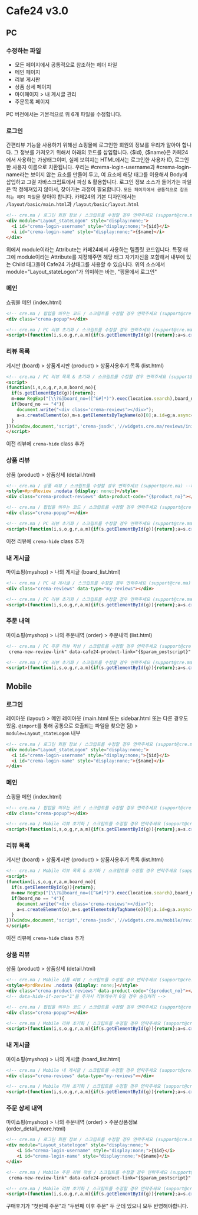 # Cafe24 v3.0

## PC

### 수정하는 파일

- 모든 페이지에서 공통적으로 참조하는 헤더 파일
- 메인 페이지
- 리뷰 게시판
- 상품 상세 페이지
- 마이페이지 > 내 게시글 관리
- 주문목록 페이지

PC 버전에서는 기본적으로 위 6개 파일을 수정합니다.

### 로그인

간편리뷰 기능을 사용하기 위해선 쇼핑몰에 로그인한 회원의 정보를 우리가 알아야 합니다.
그 정보를 가져오기 위해서 아래의 코드를 삽입합니다.
{$id}, {$name}은 카페24에서 사용하는 가상태그이며, 실제 보여지는 HTML에서는 로그인한 사용자 ID, 로그인한 사용자 이름으로 치환됩니다.
우리는 #crema-login-username과 #crema-login-name라는 보이지 않는 요소를 만들어 두고, 여 요소에 해당 태그를 이용해서 Body에 삽입하고 그걸 자바스크립트에서 파싱 & 활용합니다.
로그인 정보 소스가 들어가는 파일은 딱 정해져있지 않아서, 찾아가는 과정이 필요합니다. `모든 페이지에서 공통적으로 참조하는 헤더 파일`을 찾아야 합니다. 카페24의 기본 디자인에서는 `/layout/basic/main.html`과 `/layout/basic/layout.html`

```html
<!-- cre.ma / 로그인 회원 정보 / 스크립트를 수정할 경우 연락주세요 (support@cre.ma) -->
<div module="Layout_stateLogon" style="display:none;">
  <i id="crema-login-username" style="display:none;">{$id}</i>
  <i id="crema-login-name" style="display:none;">{$name}</i>
</div>
```

위에서 module이라는 Attribute는 카페24에서 사용하는 템플릿 코드입니다.
특정 태그에 module이라는 Attribute를 지정해주면 해당 태그 자기자신을 포함해서 내부에 있는 Child 태그들이 Cafe24 가상태그를 사용할 수 있습니다.
위의 소스에서 module="Layout_stateLogon"가 의미하는 바는, "핑몰에서 로그인"


### 메인

쇼핑몰 메인 (index.html)

```html
<!-- cre.ma / 팝업을 띄우는 코드 / 스크립트를 수정할 경우 연락주세요 (support@cre.ma) -->
<div class="crema-popup"></div>

<!-- cre.ma / PC 리뷰 초기화 / 스크립트를 수정할 경우 연락주세요 (support@cre.ma) -->
<script>(function(i,s,o,g,r,a,m){if(s.getElementById(g)){return};a=s.createElement(o),m=s.getElementsByTagName(o)[0];a.id=g;a.async=1;a.src=r;m.parentNode.insertBefore(a,m)})(window,document,'script','crema-jssdk','//widgets.cre.ma/reviews/init.js?domain=holl-haus.com');</script>
```

### 리뷰 목록

게시판 (board) > 상품게시판 (product) > 상품사용후기 목록 (list.html)

```html
<!-- cre.ma / PC 리뷰 목록 & 초기화 / 스크립트를 수정할 경우 연락주세요 (support@cre.ma) -->
<script>
(function(i,s,o,g,r,a,m,board_no){
  if(s.getElementById(g)){return};
  m=new RegExp("[\\?&]board_no=([^&#]*)").exec(location.search),board_no=m?decodeURIComponent(m[1].replace(/\+/g, " ")):'';
  if(board_no == "4"){
    document.write("<div class='crema-reviews'></div>");
    a=s.createElement(o),m=s.getElementsByTagName(o)[0];a.id=g;a.async=1;a.src=r;m.parentNode.insertBefore(a,m);
  }
})(window,document,'script','crema-jssdk','//widgets.cre.ma/reviews/init.js?domain=holl-haus.com');
</script>
```

이전 리뷰에 `crema-hide` class 추가

### 상품 리뷰

상품 (product) > 상품상세 (detail.html)

```html
<!-- cre.ma / 상품 리뷰 / 스크립트를 수정할 경우 연락주세요 (support@cre.ma) -->
<style>#prdReview .nodata {display: none;}</style>
<div class="crema-product-reviews" data-product-code="{$product_no}"></div>

<!-- cre.ma / 팝업을 띄우는 코드 / 스크립트를 수정할 경우 연락주세요 (support@cre.ma) -->
<div class="crema-popup"></div>

<!-- cre.ma / PC 리뷰 초기화 / 스크립트를 수정할 경우 연락주세요 (support@cre.ma) -->
<script>(function(i,s,o,g,r,a,m){if(s.getElementById(g)){return};a=s.createElement(o),m=s.getElementsByTagName(o)[0];a.id=g;a.async=1;a.src=r;m.parentNode.insertBefore(a,m)})(window,document,'script','crema-jssdk','//widgets.cre.ma/reviews/init.js?domain=holl-haus.com');</script>
```

이전 리뷰에 `crema-hide` class 추가

### 내 게시글

마이쇼핑(myshop) > 나의 게시글 (board_list.html)

```html
<!-- cre.ma / PC 내 게시글 / 스크립트를 수정할 경우 연락주세요 (support@cre.ma) -->
<div class="crema-reviews" data-type="my-reviews"></div>

<!-- cre.ma / PC 리뷰 초기화 / 스크립트를 수정할 경우 연락주세요 (support@cre.ma) -->
<script>(function(i,s,o,g,r,a,m){if(s.getElementById(g)){return};a=s.createElement(o),m=s.getElementsByTagName(o)[0];a.id=g;a.async=1;a.src=r;m.parentNode.insertBefore(a,m)})(window,document,'script','crema-jssdk','//widgets.cre.ma/reviews/init.js?domain=holl-haus.com');</script>
```

### 주문 내역

마이쇼핑(myshop) > 나의 주문내역 (order) > 주문내역 (list.html)

```html
<!-- cre.ma / PC 주문 리뷰 작성 / 스크립트를 수정할 경우 연락주세요 (support@cre.ma) -->
 crema-new-review-link" data-cafe24-product-link="{$param_postscript}"

<!-- cre.ma / PC 리뷰 초기화 / 스크립트를 수정할 경우 연락주세요 (support@cre.ma) -->
<script>(function(i,s,o,g,r,a,m){if(s.getElementById(g)){return};a=s.createElement(o),m=s.getElementsByTagName(o)[0];a.id=g;a.async=1;a.src=r;m.parentNode.insertBefore(a,m)})(window,document,'script','crema-jssdk','//widgets.cre.ma/reviews/init.js?domain=holl-haus.com');</script>
```

## Mobile

### 로그인

레이아웃 (layout) > 메인 레이아웃 (main.html 또는 sidebar.html 또는 다른 경우도 있음. `@import`를 통해 공통으로 호출되는 파일을 찾으면 됨) > `module=Layout_stateLogon` 내부

```html
<!-- cre.ma / 로그인 회원 정보 / 스크립트를 수정할 경우 연락주세요 (support@cre.ma) -->
<div module="Layout_stateLogon" style="display:none;">
  <i id="crema-login-username" style="display:none;">{$id}</i>
  <i id="crema-login-name" style="display:none;">{$name}</i>
</div>
```

### 메인

쇼핑몰 메인 (index.html)

```html
<!-- cre.ma / 팝업을 띄우는 코드 / 스크립트를 수정할 경우 연락주세요 (support@cre.ma) -->
<div class="crema-popup"></div>

<!-- cre.ma / Mobile 리뷰 초기화 / 스크립트를 수정할 경우 연락주세요 (support@cre.ma) -->
<script>(function(i,s,o,g,r,a,m){if(s.getElementById(g)){return};a=s.createElement(o),m=s.getElementsByTagName(o)[0];a.id=g;a.async=1;a.src=r;m.parentNode.insertBefore(a,m)})(window,document,'script','crema-jssdk','//widgets.cre.ma/mobile/reviews/init.js?domain=holl-haus.com');</script>
```


### 리뷰 목록

게시판 (board) > 상품게시판 (product) > 상품사용후기 목록 (list.html)

```html
<!-- cre.ma / Mobile 리뷰 목록 & 초기화 / 스크립트를 수정할 경우 연락주세요 (support@cre.ma) -->
<script>
(function(i,s,o,g,r,a,m,board_no){
  if(s.getElementById(g)){return};
  m=new RegExp("[\\?&]board_no=([^&#]*)").exec(location.search),board_no=m?decodeURIComponent(m[1].replace(/\+/g, " ")):'';
  if(board_no == "4"){
    document.write("<div class='crema-reviews'></div>");
    a=s.createElement(o),m=s.getElementsByTagName(o)[0];a.id=g;a.async=1;a.src=r;m.parentNode.insertBefore(a,m);
  }
})(window,document,'script','crema-jssdk','//widgets.cre.ma/mobile/reviews/init.js?domain=holl-haus.com');
</script>
```

이전 리뷰에 `crema-hide` class 추가

### 상품 리뷰

상품 (product) > 상품상세 (detail.html)

```html
<!-- cre.ma / Mobile 상품 리뷰 / 스크립트를 수정할 경우 연락주세요 (support@cre.ma) -->
<style>#prdReview .nodata {display: none;}</style>
<div class="crema-product-reviews" data-product-code="{$product_no}"></div>
<!-- data-hide-if-zero="1"을 추가시 리뷰개수가 0일 경우 숨김처리 -->
```

```html
<!-- cre.ma / 팝업을 띄우는 코드 / 스크립트를 수정할 경우 연락주세요 (support@cre.ma) -->
<div class="crema-popup"></div>

<!-- cre.ma / Mobile 리뷰 초기화 / 스크립트를 수정할 경우 연락주세요 (support@cre.ma) -->
<script>(function(i,s,o,g,r,a,m){if(s.getElementById(g)){return};a=s.createElement(o),m=s.getElementsByTagName(o)[0];a.id=g;a.async=1;a.src=r;m.parentNode.insertBefore(a,m)})(window,document,'script','crema-jssdk','//widgets.cre.ma/mobile/reviews/init.js?domain=holl-haus.com');</script>
```

### 내 게시글

마이쇼핑(myshop) > 나의 게시글 (board_list.html)

```html
<!-- cre.ma / Mobile 내 게시글 / 스크립트를 수정할 경우 연락주세요 (support@cre.ma) -->
<div class="crema-reviews" data-type="my-reviews"></div>

<!-- cre.ma / Mobile 리뷰 초기화 / 스크립트를 수정할 경우 연락주세요 (support@cre.ma) -->
<script>(function(i,s,o,g,r,a,m){if(s.getElementById(g)){return};a=s.createElement(o),m=s.getElementsByTagName(o)[0];a.id=g;a.async=1;a.src=r;m.parentNode.insertBefore(a,m)})(window,document,'script','crema-jssdk','//widgets.cre.ma/mobile/reviews/init.js?domain=holl-haus.com');</script>
```

### 주문 상세 내역

마이쇼핑(myshop) > 나의 주문내역 (order) > 주문상품정보 (order_detail_more.html)

```html
<!-- cre.ma / 로그인 회원 정보 / 스크립트를 수정할 경우 연락주세요 (support@cre.ma) -->
<div module="Layout_statelogon" style="display:none;">
    <i id="crema-login-username" style="display:none;">{$id}</i>
    <i id="crema-login-name" style="display:none;">{$name}</i>
</div>

<!-- cre.ma / Mobile 주문 리뷰 작성 / 스크립트를 수정할 경우 연락주세요 (support@cre.ma) -->
 crema-new-review-link" data-cafe24-product-link="{$param_postscript}" data-review-source="mobile_my_orders"

<!-- cre.ma / Mobile 리뷰 초기화 / 스크립트를 수정할 경우 연락주세요 (support@cre.ma) -->
<script>(function(i,s,o,g,r,a,m){if(s.getElementById(g)){return};a=s.createElement(o),m=s.getElementsByTagName(o)[0];a.id=g;a.async=1;a.src=r;m.parentNode.insertBefore(a,m)})(window,document,'script','crema-jssdk','//widgets.cre.ma/mobile/reviews/init.js?domain=holl-haus.com');</script>
```

구매후기가 "첫번째 주문"과 "두번째 이후 주문" 두 군데 있으니 모두 반영해야합니다.
